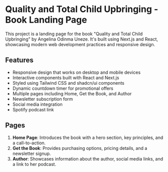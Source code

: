# Quality and Total Child Upbringing - Book Landing Page

This project is a landing page for the book "Quality and Total Child Upbringing" by Angelina Odinma Uneze. It's built using Next.js and React, showcasing modern web development practices and responsive design.

## Features

- Responsive design that works on desktop and mobile devices
- Interactive components built with React and Next.js
- Styled using Tailwind CSS and shadcn/ui components
- Dynamic countdown timer for promotional offers
- Multiple pages including Home, Get the Book, and Author
- Newsletter subscription form
- Social media integration
- Spotify podcast link

## Pages

1. **Home Page**: Introduces the book with a hero section, key principles, and a call-to-action.
2. **Get the Book**: Provides purchasing options, pricing details, and a newsletter signup.
3. **Author**: Showcases information about the author, social media links, and a link to her podcast.

<!-- ## Project Structure -->
